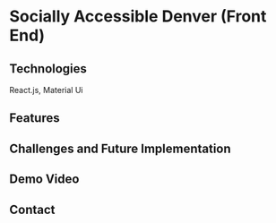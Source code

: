 # Socially Accessible Denver (Front End) 
## Technologies 
React.js, Material Ui 

## Features
## Challenges and Future Implementation

## Demo Video 

## Contact 
